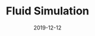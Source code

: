 ---
date: '2019-12-12'
title: 'Fluid Simulation'
github: 'https://github.com/FehintolaObafemi/fluid-simulation'
external: ''
ios: ''
android: ''
tech:
  - HTML
  - JavaScript
  - WebGL
  - GPU
company: ''
showInProjects: false
---